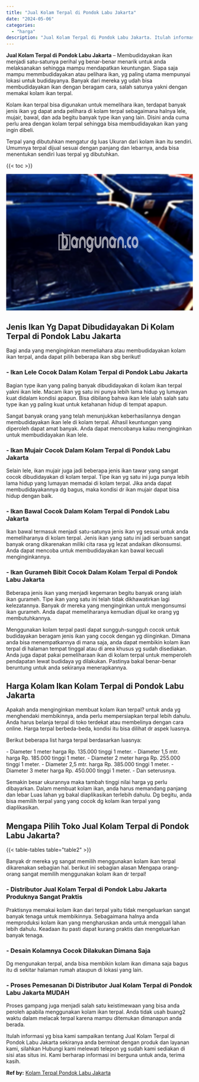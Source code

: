 ```yaml
---
title: "Jual Kolam Terpal di Pondok Labu Jakarta"
date: "2024-05-06"
categories: 
  - "harga"
description: "Jual Kolam Terpal di Pondok Labu Jakarta. Itulah informasi yg bisa kami sampaikan tentang Jual Kolam Terpal di Pondok Labu Jakarta sekiranya anda berminat de..."
---
```


**Jual Kolam Terpal di Pondok Labu Jakarta** – Membudidayakan ikan menjadi satu-satunya perihal yg benar-benar menarik untuk anda melaksanakan sehingga mampu mendapatkan keuntungan. Siapa saja mampu memmbudidayakan atau pelihara ikan, yg paling utama mempunyai lokasi untuk budidayanya. Banyak dari mereka yg udah bisa membudidayakan ikan dengan beragam cara, salah satunya yakni dengan memakai kolam ikan terpal.

Kolam ikan terpal bisa digunakan untuk memelihara ikan, terdapat banyak jenis ikan yg dapat anda pelihara di kolam terpal sebagaimana halnya lele, mujair, bawal, dan ada begitu banyak type ikan yang lain. Disini anda cuma perlu area dengan kolam terpal sehingga bisa membudidayakan ikan yang ingin dibeli.

Terpal yang dibutuhkan mengatur dg luas Ukuran dari kolam ikan itu sendiri. Umumnya terpal dijual sesuai dengan panjang dan lebarnya, anda bisa menentukan sendiri luas terpal yg dibutuhkan.

{{< toc >}}

![Jual Kolam Terpal di Pondok Labu Jakarta](/images/jual-kolam-terpal-04.png)

## Jenis Ikan Yg Dapat Dibudidayakan Di Kolam Terpal di Pondok Labu Jakarta

Bagi anda yang menginginkan memeliahara atau membudidayakan kolam ikan terpal, anda dapat pilih beberapa ikan sbg berikut!

### \- Ikan Lele Cocok Dalam Kolam Terpal di Pondok Labu Jakarta

Bagian type ikan yang paling banyak dibudidayakan di kolam ikan terpal yakni ikan lele. Macam ikan yg satu ini punya lebih lama hidup yg lumayan kuat didalam kondisi apapun. Bisa dibilang bahwa ikan lele ialah salah satu type ikan yg paling kuat untuk ketahanan hidup di tempat apapun.

Sangat banyak orang yang telah menunjukkan keberhasilannya dengan membudidayakan ikan lele di kolam terpal. Alhasil keuntungan yang diperoleh dapat amat banyak. Anda dapat mencobanya kalau menginginkan untuk membudidayakan ikan lele.

### \- Ikan Mujair Cocok Dalam Kolam Terpal di Pondok Labu Jakarta

Selain lele, ikan mujair juga jadi beberapa jenis ikan tawar yang sangat cocok dibudidayakan di kolam terpal. Tipe ikan yg satu ini juga punya lebih lama hidup yang lumayan memadai di kolam terpal. Jika anda dapat membudidayakannya dg bagus, maka kondisi dr ikan mujair dapat bisa hidup dengan baik.

### \- Ikan Bawal Cocok Dalam Kolam Terpal di Pondok Labu Jakarta

Ikan bawal termasuk menjadi satu-satunya jenis ikan yg sesuai untuk anda memeliharanya di kolam terpal. Jenis ikan yang satu ini jadi serbuan sangat banyak orang dikarenakan miliki cita rasa yg lezat andaikan dikonsumsi. Anda dapat mencoba untuk membudidayakan kan bawal kecuali menginginkannya.

### \- Ikan Gurameh Bibit Cocok Dalam Kolam Terpal di Pondok Labu Jakarta

Beberapa jenis ikan yang menjadi kegemaran begitu banyak orang ialah ikan gurameh. Tipe ikan yang satu ini telah tidak dikhawatirkan lagi kelezatannya. Banyak dr mereka yang menginginkan untuk mengonsumsi ikan gurameh. Anda dapat memeliharanya kemudian dijual ke orang yg membutuhkannya.

Menggunakan kolam terpal pasti dapat sungguh-sungguh cocok untuk budidayakan beragam jenis ikan yang cocok dengan yg diinginkan. Dimana anda bisa menempatkannya di mana saja, anda dapat membikin kolam ikan terpal di halaman tempat tinggal atau di area khusus yg sudah disediakan. Anda juga dapat pakai pemeliharaan ikan di kolam terpal untuk memperoleh pendapatan lewat budidaya yg dilakukan. Pastinya bakal benar-benar beruntung untuk anda sekiranya menerapkannya.

## Harga Kolam Ikan Kolam Terpal di Pondok Labu Jakarta

Apakah anda menginginkan membuat kolam ikan terpal? untuk anda yg menghendaki membikinnya, anda perlu mempersiapkan terpal lebih dahulu. Anda harus belanja terpal di toko terdekat atau membelinya dengan cara online. Harga terpal berbeda-beda, kondisi itu bisa dilihat dr aspek luasnya.

Berikut beberapa list harga terpal berdasarkan luasnya:

\- Diameter 1 meter harga Rp. 135.000 tinggi 1 meter. - Diameter 1,5 mtr. harga Rp. 185.000 tinggi 1 meter. - Diameter 2 meter harga Rp. 255.000 tinggi 1 meter. - Diameter 2,5 mtr. harga Rp. 385.000 tinggi 1 meter. - Diameter 3 meter harga Rp. 450.000 tinggi 1 meter. - Dan seterusnya.

Semakin besar ukurannya maka tambah tinggi nilai harga yg perlu dibayarkan. Dalam membuat kolam ikan, anda harus memandang panjang dan lebar Luas lahan yg bakal diaplikasikan terlebih dahulu. Dg begitu, anda bisa memilih terpal yang yang cocok dg kolam ikan terpal yang diaplikasikan.

## Mengapa Pilih Toko Jual Kolam Terpal di Pondok Labu Jakarta?

{{< table-tables table="table2" >}}

Banyak dr mereka yg sangat memilih menggunakan kolam ikan terpal dikarenakan sebagian hal. berikut ini sebagian alasan Mengapa orang-orang sangat memilih menggunakan kolam ikan dr terpal!

### \- Distributor Jual Kolam Terpal di Pondok Labu Jakarta Produknya Sangat Praktis

Praktisnya memakai kolam ikan dari terpal yaitu tidak mengeluarkan sangat banyak tenaga untuk membikinnya. Sebagaimana halnya anda memproduksi kolam ikan yang mengharuskan anda untuk menggali lahan lebih dahulu. Keadaan itu pasti dapat kurang praktis dan mengeluarkan banyak tenaga.

### \- Desain Kolamnya Cocok Dilakukan Dimana Saja

Dg mengunakan terpal, anda bisa membikin kolam ikan dimana saja bagus itu di sekitar halaman rumah ataupun di lokasi yang lain.

### \- Proses Pemesanan Di Distributor Jual Kolam Terpal di Pondok Labu Jakarta MUDAH

Proses gampang juga menjadi salah satu keistimewaan yang bisa anda peroleh apabila menggunakan kolam ikan terpal. Anda tidak usah buang2 waktu dalam melacak terpal karena mampu ditemukan dimanapun anda berada.

Itulah informasi yg bisa kami sampaikan tentang Jual Kolam Terpal di Pondok Labu Jakarta sekiranya anda berminat dengan produk dan layanan kami, silahkan Hubungi kami melewati telepon yg sudah kami sediakan di sisi atas situs ini. Kami berharap informasi ini berguna untuk anda, terima kasih.

**Ref by:** [Kolam Terpal Pondok Labu Jakarta](https://id.wikipedia.org/wiki/Kolam)
